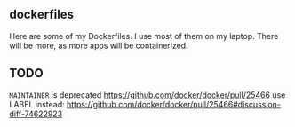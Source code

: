 ## dockerfiles

Here are some of my Dockerfiles. I use most of them on my laptop. There will be more, as more apps will be containerized.

## TODO

`MAINTAINER` is deprecated https://github.com/docker/docker/pull/25466
use LABEL instead: https://github.com/docker/docker/pull/25466#discussion-diff-74622923

